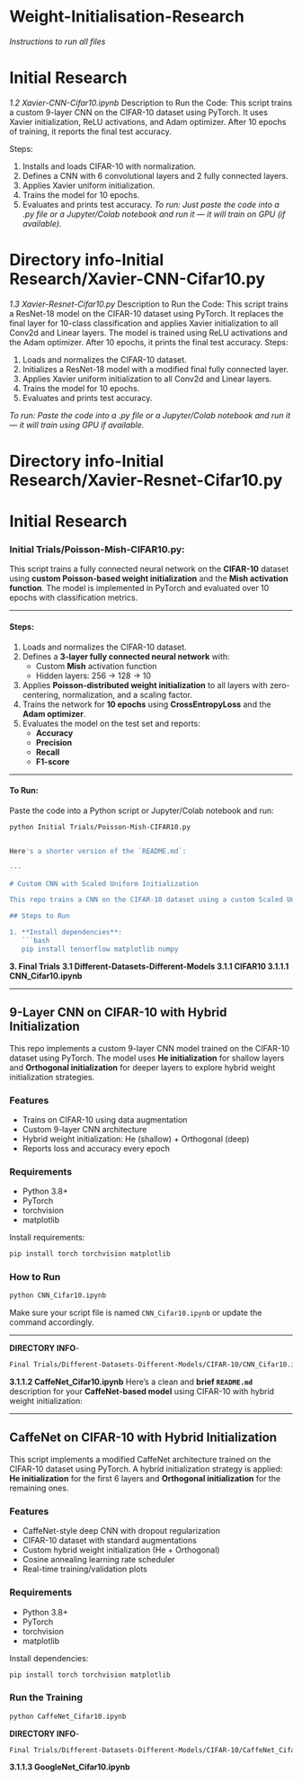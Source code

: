 # Weight-Initialisation-Research


*Instructions to run all files*

# Initial Research
*1.2 Xavier-CNN-Cifar10.ipynb*
Description to Run the Code:
This script trains a custom 9-layer CNN on the CIFAR-10 dataset using PyTorch. It uses Xavier initialization, ReLU activations, and Adam optimizer. After 10 epochs of training, it reports the final test accuracy.

Steps:

1. Installs and loads CIFAR-10 with normalization.
2. Defines a CNN with 6 convolutional layers and 2 fully connected layers.
3. Applies Xavier uniform initialization.
4. Trains the model for 10 epochs.
5. Evaluates and prints test accuracy.
*To run: Just paste the code into a .py file or a Jupyter/Colab notebook and run it — it will train on GPU (if available).*
# Directory info-Initial Research/Xavier-CNN-Cifar10.py

*1.3 Xavier-Resnet-Cifar10.py*
Description to Run the Code:
This script trains a ResNet-18 model on the CIFAR-10 dataset using PyTorch. It replaces the final layer for 10-class classification and applies Xavier initialization to all Conv2d and Linear layers. The model is trained using ReLU activations and the Adam optimizer. After 10 epochs, it prints the final test accuracy.
Steps:
1. Loads and normalizes the CIFAR-10 dataset.
2. Initializes a ResNet-18 model with a modified final fully connected layer.
3. Applies Xavier uniform initialization to all Conv2d and Linear layers.
4. Trains the model for 10 epochs.
5. Evaluates and prints test accuracy.

*To run: Paste the code into a .py file or a Jupyter/Colab notebook and run it — it will train using GPU if available.*
# Directory info-Initial Research/Xavier-Resnet-Cifar10.py
# Initial Research
### Initial Trials/Poisson-Mish-CIFAR10.py:

This script trains a fully connected neural network on the **CIFAR-10** dataset using **custom Poisson-based weight initialization** and the **Mish activation function**. The model is implemented in PyTorch and evaluated over 10 epochs with classification metrics.

---

#### Steps:

1. Loads and normalizes the CIFAR-10 dataset.
2. Defines a **3-layer fully connected neural network** with:
   - Custom **Mish** activation function
   - Hidden layers: 256 → 128 → 10
3. Applies **Poisson-distributed weight initialization** to all layers with zero-centering, normalization, and a scaling factor.
4. Trains the network for **10 epochs** using **CrossEntropyLoss** and the **Adam optimizer**.
5. Evaluates the model on the test set and reports:
   - **Accuracy**
   - **Precision**
   - **Recall**
   - **F1-score**

---

#### To Run:
Paste the code into a Python script or Jupyter/Colab notebook and run:

```bash
python Initial Trials/Poisson-Mish-CIFAR10.py


Here's a shorter version of the `README.md`:

---

# Custom CNN with Scaled Uniform Initialization

This repo trains a CNN on the CIFAR-10 dataset using a custom Scaled Uniform weight initializer in TensorFlow. The model is trained for 3 epochs with ReLU activation and the Adam optimizer.

## Steps to Run

1. **Install dependencies**:
   ```bash
   pip install tensorflow matplotlib numpy
   ```

**3. Final Trials**
**3.1 Different-Datasets-Different-Models
3.1.1 CIFAR10
3.1.1.1 CNN_Cifar10.ipynb**

---

## 9-Layer CNN on CIFAR-10 with Hybrid Initialization

This repo implements a custom 9-layer CNN model trained on the CIFAR-10 dataset using PyTorch. The model uses **He initialization** for shallow layers and **Orthogonal initialization** for deeper layers to explore hybrid weight initialization strategies.

### Features

- Trains on CIFAR-10 using data augmentation
- Custom 9-layer CNN architecture
- Hybrid weight initialization: He (shallow) + Orthogonal (deep)
- Reports loss and accuracy every epoch

### Requirements

- Python 3.8+
- PyTorch
- torchvision
- matplotlib

Install requirements:
```bash
pip install torch torchvision matplotlib
```

### How to Run

```bash
python CNN_Cifar10.ipynb
```

Make sure your script file is named `CNN_Cifar10.ipynb` or update the command accordingly.

---
**DIRECTORY INFO**-
```bash
Final Trials/Different-Datasets-Different-Models/CIFAR-10/CNN_Cifar10.ipynb
```
**3.1.1.2 CaffeNet_Cifar10.ipynb**
Here’s a clean and **brief `README.md`** description for your **CaffeNet-based model** using CIFAR-10 with hybrid weight initialization:

---

## CaffeNet on CIFAR-10 with Hybrid Initialization

This script implements a modified CaffeNet architecture trained on the CIFAR-10 dataset using PyTorch. A hybrid initialization strategy is applied: **He initialization** for the first 6 layers and **Orthogonal initialization** for the remaining ones.

### Features

- CaffeNet-style deep CNN with dropout regularization
- CIFAR-10 dataset with standard augmentations
- Custom hybrid weight initialization (He + Orthogonal)
- Cosine annealing learning rate scheduler
- Real-time training/validation plots

### Requirements

- Python 3.8+
- PyTorch
- torchvision
- matplotlib

Install dependencies:
```bash
pip install torch torchvision matplotlib
```

### Run the Training

```bash
python CaffeNet_Cifar10.ipynb
```

**DIRECTORY INFO**-
```bash
Final Trials/Different-Datasets-Different-Models/CIFAR-10/CaffeNet_Cifar10.ipynb
```

**3.1.1.3 GoogleNet_Cifar10.ipynb**




